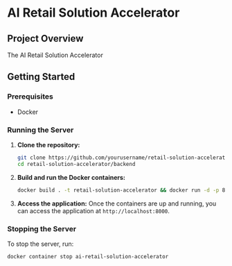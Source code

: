 # AI Retail Solution Accelerator

## Project Overview
The AI Retail Solution Accelerator

## Getting Started

### Prerequisites
- Docker

### Running the Server

1. **Clone the repository:**
    ```sh
    git clone https://github.com/yourusername/retail-solution-accelerator.git
    cd retail-solution-accelerator/backend
    ```

2. **Build and run the Docker containers:**
    ```sh
    docker build . -t retail-solution-accelerator && docker run -d -p 8000:8000 --name ai-retail-solution-accelerator retail-solution-accelerator
    ```

3. **Access the application:**
    Once the containers are up and running, you can access the application at `http://localhost:8000`.

### Stopping the Server
To stop the server, run:
```sh
docker container stop ai-retail-solution-accelerator
```
